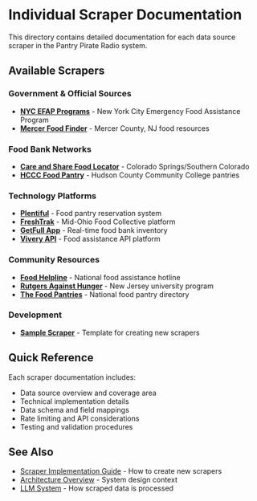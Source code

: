 # Individual Scraper Documentation

This directory contains detailed documentation for each data source scraper in the Pantry Pirate Radio system.

## Available Scrapers

### Government & Official Sources
- **[NYC EFAP Programs](nyc_efap_programs_scraper.md)** - New York City Emergency Food Assistance Program
- **[Mercer Food Finder](mercer_food_finder_scraper.md)** - Mercer County, NJ food resources

### Food Bank Networks
- **[Care and Share Food Locator](care_and_share_food_locator_scraper.md)** - Colorado Springs/Southern Colorado
- **[HCCC Food Pantry](hccc_food_pantry_scraper.md)** - Hudson County Community College pantries

### Technology Platforms
- **[Plentiful](plentiful_scraper.md)** - Food pantry reservation system
- **[FreshTrak](freshtrak_scraper.md)** - Mid-Ohio Food Collective platform
- **[GetFull App](getfull_app_scraper.md)** - Real-time food bank inventory
- **[Vivery API](vivery_api_scraper.md)** - Food assistance API platform

### Community Resources
- **[Food Helpline](food_helpline_org_scraper.md)** - National food assistance hotline
- **[Rutgers Against Hunger](rutgers_against_hunger_scraper.md)** - New Jersey university program
- **[The Food Pantries](the_food_pantries_org_scraper.md)** - National food pantry directory

### Development
- **[Sample Scraper](sample_scraper.md)** - Template for creating new scrapers

## Quick Reference

Each scraper documentation includes:
- Data source overview and coverage area
- Technical implementation details
- Data schema and field mappings
- Rate limiting and API considerations
- Testing and validation procedures

## See Also

- [Scraper Implementation Guide](../scrapers.md) - How to create new scrapers
- [Architecture Overview](../architecture.md) - System design context
- [LLM System](../llm.md) - How scraped data is processed